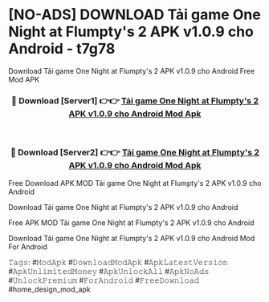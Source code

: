 # [NO-ADS] DOWNLOAD Tải game One Night at Flumpty's 2 APK v1.0.9 cho Android - t7g78
Download Tải game One Night at Flumpty's 2 APK v1.0.9 cho Android Free Mod APK

<div align="center">
<h3>🔴 Download [Server1] 👉👉 <a href="https://apk-comot.site?title=Tải_game_One_Night_at_Flumpty's_2_APK_v1.0.9_cho_Android">Tải game One Night at Flumpty's 2 APK v1.0.9 cho Android Mod Apk</a></h3><br>

<h3>🔴 Download [Server2] 👉👉 <a href="https://apk-comot.site?title=Tải_game_One_Night_at_Flumpty's_2_APK_v1.0.9_cho_Android">Tải game One Night at Flumpty's 2 APK v1.0.9 cho Android Mod Apk</a></h3>
</div>


Free Download APK MOD Tải game One Night at Flumpty's 2 APK v1.0.9 cho Android

Download Tải game One Night at Flumpty's 2 APK v1.0.9 cho Android 

Free APK MOD Tải game One Night at Flumpty's 2 APK v1.0.9 cho Android 

Download Tải game One Night at Flumpty's 2 APK v1.0.9 cho Android Mod For Android

𝚃𝚊𝚐𝚜: #𝙼𝚘𝚍𝙰𝚙𝚔 #𝙳𝚘𝚠𝚗𝚕𝚘𝚊𝚍𝙼𝚘𝚍𝙰𝚙𝚔 #𝙰𝚙𝚔𝙻𝚊𝚝𝚎𝚜𝚝𝚅𝚎𝚛𝚜𝚒𝚘𝚗 #𝙰𝚙𝚔𝚄𝚗𝚕𝚒𝚖𝚒𝚝𝚎𝚍𝙼𝚘𝚗𝚎𝚢 #𝙰𝚙𝚔𝚄𝚗𝚕𝚘𝚌𝚔𝙰𝚕𝚕 #𝙰𝚙𝚔𝙽𝚘𝙰𝚍𝚜 #𝚄𝚗𝚕𝚘𝚌𝚔𝙿𝚛𝚎𝚖𝚒𝚞𝚖 #𝙵𝚘𝚛𝙰𝚗𝚍𝚛𝚘𝚒𝚍 #𝙵𝚛𝚎𝚎𝙳𝚘𝚠𝚗𝚕𝚘𝚊𝚍 #home_design_mod_apk